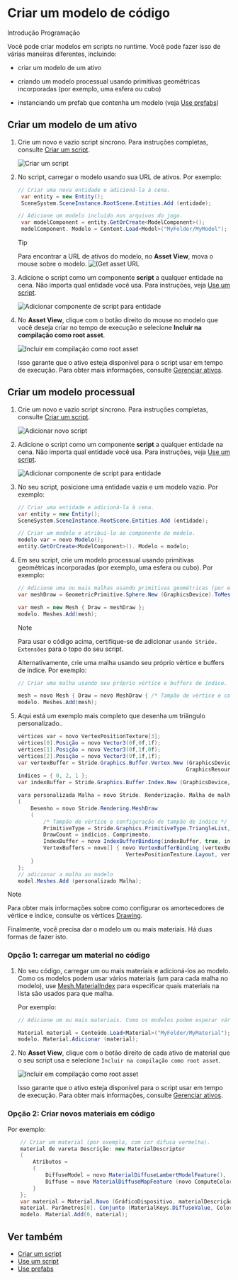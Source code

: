 # Criar um modelo de código

<span class="badge text-bg-primary">Introdução</span>
<span class="badge text-bg-success">Programação</span>

Você pode criar modelos em scripts no runtime. Você pode fazer isso de várias maneiras diferentes, incluindo:

* criar um modelo de um ativo

* criando um modelo processual usando primitivas geométricas incorporadas (por exemplo, uma esfera ou cubo)

* instanciando um prefab que contenha um modelo (veja [Use prefabs](../game-studio/prefabs/use-prefabs.md))

## Criar um modelo de um ativo

1. Crie um novo e vazio script síncrono. Para instruções completas, consulte [Criar um script](../scripts/create-a-script.md).

   ![Criar um script](media/create-a-script-script-asset-selection.png)

2. No script, carregar o modelo usando sua URL de ativos. Por exemplo:

   ```cs
   // Criar uma nova entidade e adicioná-la à cena.
   	var entity = new Entity();
   	SceneSystem.SceneInstance.RootScene.Entities.Add (entidade);
   
   // Adicione um modelo incluído nos arquivos do jogo.
   	var modelComponent = entity.GetOrCreate<ModelComponent>();
   	modelComponent. Modelo = Content.Load<Model>("MyFolder/MyModel");
   ```

   > [!Tip]
   > Para encontrar a URL de ativos do modelo, no **Asset View**, mova o mouse sobre o modelo.
   > ![ (Get asset URL](media/get-asset-url.png)

3. Adicione o script como um componente **script** a qualquer entidade na cena. Não importa qual entidade você usa. Para instruções, veja [Use um script](use-a-script.md).

   ![ Adicionar componente de script para entidade](media/create-model-from-code-add-script-component.png)

4. No **Asset View**, clique com o botão direito do mouse no modelo que você deseja criar no tempo de execução e selecione **Incluir na compilação como root asset**.

   ![Incluir em compilação como root asset](media/create-model-from-code-include-in-build-as-root-asset.png)

   Isso garante que o ativo esteja disponível para o script usar em tempo de execução. Para obter mais informações, consulte [Gerenciar ativos](../game-studio/manage-assets.md).

## Criar um modelo processual

1. Crie um novo e vazio script síncrono. Para instruções completas, consulte [Criar um script](create-a-script.md).

   ![ Adicionar novo script](media/create-model-from-code-add-new-script.gif)

2. Adicione o script como um componente **script** a qualquer entidade na cena. Não importa qual entidade você usa. Para instruções, veja [Use um script](use-a-script.md).

   ![ Adicionar componente de script para entidade](media/create-model-from-code-add-script-component.png)

3. No seu script, posicione uma entidade vazia e um modelo vazio. Por exemplo:

   ```cs
   // Criar uma entidade e adicioná-la à cena.
   var entity = new Entity();
   SceneSystem.SceneInstance.RootScene.Entities.Add (entidade);
   
   // Criar um modelo e atribuí-lo ao componente do modelo.
   modelo var = novo Modelo();
   entity.GetOrCreate<ModelComponent>(). Modelo = modelo;  
   ```

4. Em seu script, crie um modelo processual usando primitivas geométricas incorporadas (por exemplo, uma esfera ou cubo). Por exemplo:

   ```cs
   // Adicione uma ou mais malhas usando primitivas geométricas (por exemplo, esferas ou cubos).
   var meshDraw = GeometricPrimitive.Sphere.New (GraphicsDevice).ToMeshDraw();
   
   var mesh = new Mesh { Draw = meshDraw }; 
   modelo. Meshes.Add(mesh);
   ```

   > [!Note]
   > Para usar o código acima, certifique-se de adicionar `usando Stride. Extensões` para o topo do seu script.

   Alternativamente, crie uma malha usando seu próprio vértice e buffers de índice. Por exemplo:

   ```cs
   // Criar uma malha usando seu próprio vértice e buffers de índice.
   
   mesh = novo Mesh { Draw = novo MeshDraw { /* Tampão de vértice e configuração de tampão de índice */ } };
   modelo. Meshes.Add(mesh);
   ```

5. Aqui está um exemplo mais completo que desenha um triângulo personalizado..

   ```cs
   vértices var = novo VertexPositionTexture[3];
   vértices[0].Posição = novo Vector3(0f,0f,1f);            
   vértices[1].Posição = novo Vector3(0f,1f,0f);
   vértices[2].Posição = novo Vector3(0f,1f,1f);
   var vertexBuffer = Stride.Graphics.Buffer.Vertex.New (GraphicsDevice, vértices,
                                                        GraphicsResourceUsage.Dynamic);
   índices = { 0, 2, 1 };
   var indexBuffer = Stride.Graphics.Buffer.Index.New (GraphicsDevice, índices);
   
   vara personalizada Malha = novo Stride. Renderização. Malha de malha
   ( 
       Desenho = novo Stride.Rendering.MeshDraw
       ( 
           /* Tampão de vértice e configuração de tampão de índice */ 
           PrimitiveType = Stride.Graphics.PrimitiveType.TriangleList,
           DrawCount = indícios. Comprimento,
           IndexBuffer = novo IndexBufferBinding(indexBuffer, true, indices.Length),
           VertexBuffers = novo[] { novo VertexBufferBinding (vertexBuffer, 
                                     VertexPositionTexture.Layout, vertexBuffer.ElementCount) },
       }
   };            
   // adicionar a malha ao modelo
   model.Meshes.Add (personalizado Malha);
   ```


> [!Note]
> Para obter mais informações sobre como configurar os amortecedores de vértice e índice, consulte os vértices [Drawing](../graphics/low-level-api/draw-vertices.md).

Finalmente, você precisa dar o modelo um ou mais materiais. Há duas formas de fazer isto.

### Opção 1: carregar um material no código

1. No seu código, carregar um ou mais materiais e adicioná-los ao modelo. Como os modelos podem usar vários materiais (um para cada malha no modelo), use [Mesh.MaterialIndex](xref:Stride.Rendering.Mesh.MaterialIndex) para especificar quais materiais na lista são usados para que malha.

   Por exemplo:

   ```cs
   // Adicione um ou mais materiais. Como os modelos podem esperar vários materiais (um por malha), Mesh.MaterialIndex especifica qual material na lista é usado para que malha.
   
   Material material = Conteúdo.Load<Material>("MyFolder/MyMaterial");
   modelo. Material.Adicionar (material);
   ```

2. No **Asset View**, clique com o botão direito de cada ativo de material que o seu script usa e selecione `Incluir na compilação como root asset`.

   ![Incluir em compilação como root asset](media/create-model-from-code-include-material-in-build-as-root-asset.png)

   Isso garante que o ativo esteja disponível para o script usar em tempo de execução. Para obter mais informações, consulte [Gerenciar ativos](../game-studio/manage-assets.md).

### Opção 2: Criar novos materiais em código

Por exemplo:

```cs
    // Criar um material (por exemplo, com cor difusa vermelha).
    material de vareta Descrição: new MaterialDescriptor
    (
        Atributos =
	    (
	        DiffuseModel = novo MaterialDiffuseLambertModelFeature(),
	        Diffuse = novo MaterialDiffuseMapFeature (novo ComputeColor { Chave = MaterialKeys.DiffuseValue })
	    }
    };
    var material = Material.Novo (GráficoDispositivo, materialDescrição);
    material. Parâmetros[0]. Conjunto (MaterialKeys.DiffuseValue, Color.Red);
    modelo. Material.Add(0, material);
```

## Ver também

* [Criar um script](create-a-script.md)
* [Use um script](use-a-script.md)
* [Use prefabs](../game-studio/prefabs/use-prefabs.md)
